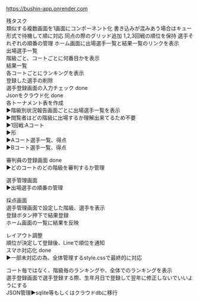 https://bushin-app.onrender.com

残タスク<br/>
類似する複数画面を1画面にコンポーネント化
書き込みが混みあう場合はキュー形式で待機して順に対応
同点の際のグリッド追加
1,2,3回戦の順位を保持
選手それぞれの順番の管理
ホーム画面に出場選手一覧と結果一覧のリンクを表示<br/>
出場選手一覧<br/>
階級ごと、コートごとに何番目かを表示<br/>
結果一覧<br/>
各コートごとにランキングを表示<br/>
登録した選手の削除<br/>
選手登録画面の入力チェック done<br/>
Jsonをクラウド化 done<br/>
各トーナメント表を作成<br/>
▶︎階級別状況報告画面ごとに出場選手一覧を表示 <br/>
  ▶︎閲覧者はどの階級に出場するか理解出来てるため不要<br/>
▶︎1回戦:Aコート<br/>
▶︎形<br/>
▶︎Aコート選手一覧、得点<br/>
▶︎Bコート選手一覧、得点<br/>


審判員の登録画面 done<br/>
▶︎どのコートのどの階級を審判するか管理<br/>

選手管理画面 <br/>
▶︎出場選手の順番の管理<br/>

採点画面<br/>
選手管理画面で設定した階級、選手を表示<br/>
登録ボタン押下で結果登録<br/>
ホーム画面の一覧に結果を反映<br/>

レイアウト調整<br/>
順位が決定して登録後、Lineで順位を通知<br/>
スマホ対応化 done<br/>
▶︎一部未対応の為、全体管理するstyle.cssで最終的に対応<br/>

コート毎ではなく、階級毎のランキングや、全体でのランキングを表示<br/>
選手登録画面で選手登録する際、生年月日で登録して翌年に修正しないでいいようにする<br/>
JSON管理▶︎sqlite等もしくはクラウドdbに移行<br/>

